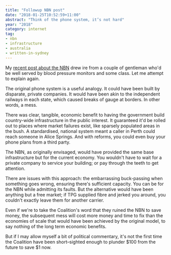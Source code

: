```yaml
---
title: "Followup NBN post"
date: "2018-01-25T10:52:59+11:00"
abstract: "Think of the phone system, it’s not hard"
year: "2018"
category: internet
tag:
- nbn
- infrastructure
- australia
- written-in-sydney
---
```

My [recent post about the NBN] drew ire from a couple of gentleman who'd be well served by blood pressure monitors and some class. Let me attempt to explain again.

The original phone system is a useful analogy. It could have been built by disparate, private companies. It would have been akin to the independent railways in each state, which caused breaks of gauge at borders. In other words, a mess.

There was clear, tangible, economic benefit to having the government build country-wide infrastructure in the public interest. It guaranteed it'd be rolled out to places where market failures exist, like sparsely populated areas in the bush. A standardised, national system meant a caller in Perth could reach someone in Alice Springs. And with reforms, you could even buy your phone plans from a third party.

The NBN, as originally envisaged, would have provided the same base infrastructure but for the current economy. You wouldn't have to wait for a private company to service your building; or pay through the teeth to get attention.

There are issues with this approach: the embarrassing buck-passing when something goes wrong, ensuring there's sufficient capacity. You can be for the NBN while admitting its faults. But the alternative would have been anything but a free market; if TPG supplied fibre and jerked you around, you couldn't exactly leave them for another carrier.

Even if we're to take the Coalition's word that they ruined the NBN to save money, the subsequent mess will cost more money and time to fix than the economies of scale that would have been achieved by the original model, to say nothing of the long term economic benefits. 

But if I may allow myself a bit of political commentary, it's not the first time the Coalition have been short–sighted enough to plunder $100 from the future to save $1 now.

[recent post about the NBN]: https://rubenerd.com/nbn-bad-because-turnbull/

